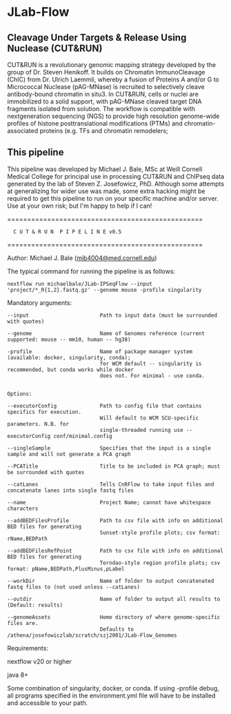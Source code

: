 # JLab-Flow #


## Cleavage Under Targets & Release Using Nuclease (CUT&RUN) ##




CUT&RUN is a revolutionary genomic mapping strategy developed by the group of Dr. Steven Henikoff. It builds on Chromatin ImmunoCleavage (ChIC) from Dr. Ulrich Laemmli, whereby a fusion of Proteins A and/or G to Micrococcal Nuclease (pAG-MNase) is recruited to selectively cleave antibody-bound chromatin in situ3. In CUT&RUN, cells or nuclei are immobilized to a solid support, with pAG-MNase cleaved target DNA fragments isolated from solution. The workflow is compatible with nextgeneration sequencing (NGS) to provide high resolution genome-wide profiles of histone posttranslational modifications (PTMs) and chromatin-associated proteins (e.g. TFs and chromatin remodelers;

## This pipeline

This pipeline was developed by Michael J. Bale, MSc at Weill Cornell Medical College for principal use in processing CUT&RUN and ChIPseq data generated by the lab of Steven Z. Josefowicz, PhD. Although some attempts at generalizing for wider use was made, some extra hacking might be required to get this pipeline to run on your specific machine and/or server. Use at your own risk; but I'm happy to help if I can!

=================================================


      C U T & R U N  P I P E L I N E v0.5
      
=================================================

Author: Michael J. Bale (mib4004@med.cornell.edu)

The typical command for running the pipeline is as follows:

`nextflow run michaelbale/JLab-IPSeqFlow --input 'project/*_R{1,2}.fastq.gz' --genome mouse -profile singularity`

Mandatory arguments:
```
--input                       Path to input data (must be surrounded with quotes)

--genome                      Name of Genomes reference (current supported: mouse -- mm10, human -- hg38)

-profile                      Name of package manager system (available: docker, singularity, conda);
                              for WCM default -- singularity is recommended, but conda works while docker 
                              does not. For minimal - use conda.


Options:

--executorConfig              Path to config file that contains specifics for execution. 
                              Will default to WCM SCU-specific parameters. N.B. for
                              single-threaded running use --executorConfig conf/minimal.config

--singleSample                Specifies that the input is a single sample and will not generate a PCA graph

--PCATitle                    Title to be included in PCA graph; must be surrounded with quotes

--catLanes                    Tells CnRFlow to take input files and concatenate lanes into single fastq files

--name                        Project Name; cannot have whitespace characters

--addBEDFilesProfile          Path to csv file with info on additional BED files for generating
                              Sunset-style profile plots; csv format: rName,BEDPath

--addBEDFilesRefPoint         Path to csv file with info on additional BED files for generating
                              Torndao-style region profile plots; csv format: pName,BEDPath,PlusMinus,pLabel

--workDir                     Name of folder to output concatenated fastq files to (not used unless --catLanes)

--outdir                      Name of folder to output all results to (Default: results)

--genomeAssets                Home directory of where genome-specific files are. 
                              Defaults to /athena/josefowiczlab/scratch/szj2001/JLab-Flow_Genomes
```
Requirements:

nextflow v20 or higher

java 8+

Some combination of singularity, docker, or conda. If using -profile debug, all programs specified in the environment.yml file will have to be installed and accessible to your path.


